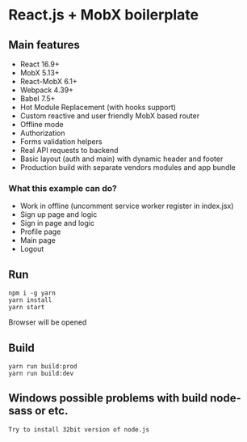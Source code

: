 # React.js + MobX boilerplate

## Main features
- React 16.9+
- MobX 5.13+
- React-MobX 6.1+
- Webpack 4.39+
- Babel 7.5+
- Hot Module Replacement (with hooks support)
- Custom reactive and user friendly MobX based router
- Offline mode
- Authorization
- Forms validation helpers
- Real API requests to backend
- Basic layout (auth and main) with dynamic header and footer
- Production build with separate vendors modules and app bundle

### What this example can do?
- Work in offline (uncomment service worker register in index.jsx)
- Sign up page and logic
- Sign in page and logic
- Profile page
- Main page
- Logout


## Run
```
npm i -g yarn
yarn install
yarn start
```
Browser will be opened

## Build
```
yarn run build:prod
yarn run build:dev
```

## Windows possible problems with build node-sass or etc.
```
Try to install 32bit version of node.js
```